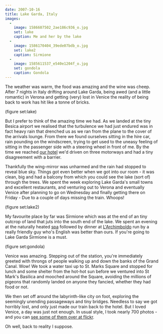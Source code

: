 ```yaml
---
date: 2007-10-16
title: Lake Garda, Italy
images:
  - 
    image: 1586607502_2ae186c936_o.jpg
    set: lake
    caption: Me and her by the lake
  -
    image: 1586170404_39ede07bdb_o.jpg
    set: lake2
    caption: Sirmione
  -
    image: 1585611537_e540e1204f_o.jpg
    set: gondola
    caption: Gondola
---
```


The weather was warm, the food was amazing and the wine was cheep. After 7 nights in Italy drifting around Lake Garda, being awed (and a little romantic) in Verona and getting (very) lost in Venice the reality of being back to work has hit like a tonne of bricks. 

(figure set:lake)

But I prefer to think of the amazing time we had. As we landed at the tiny Besica airport we realised that the turbulence we had just endured was in fact heavy rain that drenched us as we ran from the plane to the cover of the arrivals lounge. From there we found ourselves sitting in the hire car, rain pounding on the windscreen, trying to get used to the uneasy feeling of sitting in the passenger side with a steering wheel in front of me. By the time we reached [our hotel](http://www.mistralhotels.it/admiral.htm) we'd driven on three motorways and had a tiny disagreement with a barrier. 

Thankfully the wing-mirror was unharmed and the rain had stopped to reveal blue sky. Things got even better when we got into our room - it was clean, big and had a balcony from which you could see the lake (sort of) through the trees. We spent the week exploring Lake Garda's small towns and excellent restaurants, and venturing out to Verona and eventually Venice after planning to go on Wednesday and finally getting there on Friday - Due to a couple of days missing the train. Whoops! 

(figure set:lake2)


My favourite place by far was Sirmione which was at the end of an tiny outcrop of land that juts into the south end of the lake. We spent an evening at the naturally heated [spa](http://www.termedisirmione.it/tds/en/homepage.html) followed by dinner at [L'Archimboldo](http://www.ristorantearcimboldo.com/) run by a really friendly guy who's English was better than ours. If you're going to Lake Garda Sirmione is a must. 

(figure set:gondola) 

Venice was amazing. Stepping out of the station, you're immediately greeted with throngs of people walking up and down the banks of the Grand Canal. Wow! We took a water taxi up to St. Marks Square and stopped for lunch and some shelter from the hot-hot sun before we ventured into St Mark's Basilica and mooched around the Square, avoiding the millions of pigeons that randomly landed on anyone they fancied, whether they had food or not. 

We then set off around the labyrinth-like city on foot, exploring the seemingly unending passageways and tiny bridges. Needless to say we got horribly lost, and only just made our train back to the hotel. But I loved Venice, a day was just not enough. In usual style, I took nearly 700 photos - and you can [see some of them over at flickr](http://www.flickr.com/photos/roobottom/sets/72157602449502521/). 

Oh well, back to reality I suppose.